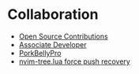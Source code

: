 # Collaboration
- [Open Source Contributions](../works/open-source.md)
- [Associate Developer](../works/detector-inspector.md)
- [PorkBellyPro](../works/porkbellypro.md)
- [nvim-tree.lua force push recovery](../works/nvim-tree-force-push.md)
